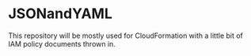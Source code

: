 # JSONandYAML
This repository will be mostly used for CloudFormation with a little bit of IAM policy documents thrown in.
